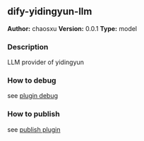 ## dify-yidingyun-llm

**Author:** chaosxu
**Version:** 0.0.1
**Type:** model

### Description

LLM provider of yidingyun

### How to debug

see [plugin debug](https://docs.dify.ai/zh-hans/plugins/quick-start/debug-plugin)

### How to publish

see [publish plugin](https://docs.dify.ai/plugins/publish-plugins)


